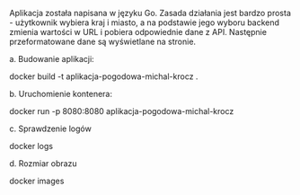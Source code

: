 Aplikacja została napisana w języku Go. Zasada działania jest bardzo prosta - użytkownik wybiera kraj i miasto, a na podstawie jego wyboru backend zmienia wartości w URL i pobiera odpowiednie dane z API. Następnie przeformatowane dane są wyświetlane na stronie.


a. Budowanie aplikacji:

docker build -t aplikacja-pogodowa-michal-krocz .

b. Uruchomienie kontenera:

docker run -p 8080:8080 aplikacja-pogodowa-michal-krocz

c. Sprawdzenie logów

docker logs <id kontenera>

d. Rozmiar obrazu

docker images

